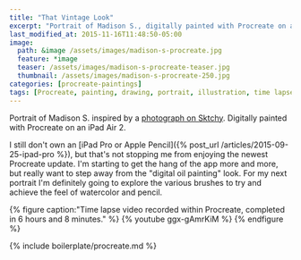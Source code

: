 ```yaml
---
title: "That Vintage Look"
excerpt: "Portrait of Madison S., digitally painted with Procreate on an iPad."
last_modified_at: 2015-11-16T11:48:50-05:00
image: 
  path: &image /assets/images/madison-s-procreate.jpg
  feature: *image
  teaser: /assets/images/madison-s-procreate-teaser.jpg
  thumbnail: /assets/images/madison-s-procreate-250.jpg
categories: [procreate-paintings]
tags: [Procreate, painting, drawing, portrait, illustration, time lapse, Sktchy]
---
```


Portrait of Madison S. inspired by a [photograph on Sktchy](http://sktchy.com/clIrcc ). Digitally painted with Procreate on an iPad Air 2. 

I still don't own an [iPad Pro or Apple Pencil]({% post_url /articles/2015-09-25-ipad-pro %}), but that's not stopping me from enjoying the newest Procreate update. I'm starting to get the hang of the app more and more, but really want to step away from the "digital oil painting" look. For my next portrait I'm definitely going to explore the various brushes to try and achieve the feel of watercolor and pencil.

{% figure caption:"Time lapse video recorded within Procreate, completed in 6 hours and 8 minutes." %}
{% youtube ggx-gAmrKiM %}
{% endfigure %}

{% include boilerplate/procreate.md %}
